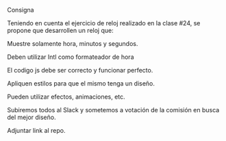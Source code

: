 Consigna

Teniendo en cuenta el ejercicio de reloj realizado en la clase #24, se propone que desarrollen un reloj que:

Muestre solamente hora, minutos y segundos.

Deben utilizar Intl como formateador de hora

El codigo js debe ser correcto y funcionar perfecto.

Apliquen estilos para que el mismo tenga un diseño.

Pueden utilizar efectos, animaciones, etc.

Subiremos todos al Slack y sometemos a votación de la comisión en busca del mejor diseño.

Adjuntar link al repo.
